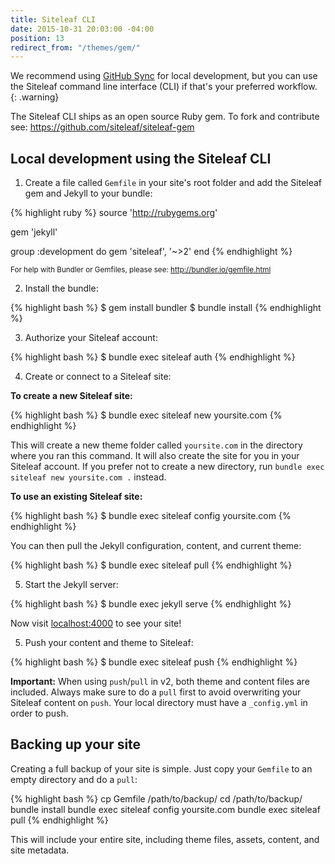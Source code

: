 ```yaml
---
title: Siteleaf CLI
date: 2015-10-31 20:03:00 -04:00
position: 13
redirect_from: "/themes/gem/"
---
```


We recommend using [GitHub Sync](/themes/github-sync/) for local development, but you can use the Siteleaf command line interface (CLI) if that's your preferred workflow.
{: .warning}

The Siteleaf CLI ships as an open source Ruby gem. To fork and contribute see: <https://github.com/siteleaf/siteleaf-gem>

## Local development using the Siteleaf CLI

1) Create a file called `Gemfile` in your site's root folder and add the Siteleaf gem and Jekyll to your bundle:

{% highlight ruby %}
source 'http://rubygems.org'

gem 'jekyll'

group :development do
  gem 'siteleaf', '~>2'
end
{% endhighlight %}

<small>For help with Bundler or Gemfiles, please see: <http://bundler.io/gemfile.html></small>

2) Install the bundle:

{% highlight bash %}
$ gem install bundler
$ bundle install
{% endhighlight %}

3) Authorize your Siteleaf account:

{% highlight bash %}
$ bundle exec siteleaf auth
{% endhighlight %}

4) Create or connect to a Siteleaf site:

**To create a new Siteleaf site:**

{% highlight bash %}
$ bundle exec siteleaf new yoursite.com
{% endhighlight %}

This will create a new theme folder called `yoursite.com` in the directory where you ran this command. It will also create the site for you in your Siteleaf account. If you prefer not to create a new directory, run `bundle exec siteleaf new yoursite.com .` instead.

**To use an existing Siteleaf site:**

{% highlight bash %}
$ bundle exec siteleaf config yoursite.com
{% endhighlight %}

You can then pull the Jekyll configuration, content, and current theme:

{% highlight bash %}
$ bundle exec siteleaf pull
{% endhighlight %}

5) Start the Jekyll server:

{% highlight bash %}
$ bundle exec jekyll serve
{% endhighlight %}

Now visit [localhost:4000](http://localhost:4000) to see your site!

5) Push your content and theme to Siteleaf:

{% highlight bash %}
$ bundle exec siteleaf push
{% endhighlight %}

**Important:** When using `push`/`pull` in v2, both theme and content files are included. Always make sure to do a `pull` first to avoid overwriting your Siteleaf content on `push`. Your local directory must have a `_config.yml` in order to push.

## Backing up your site

Creating a full backup of your site is simple. Just copy your `Gemfile` to an empty directory and do a `pull`:

{% highlight bash %}
cp Gemfile /path/to/backup/
cd /path/to/backup/
bundle install
bundle exec siteleaf config yoursite.com
bundle exec siteleaf pull
{% endhighlight %}

This will include your entire site, including theme files, assets, content, and site metadata.